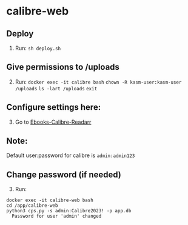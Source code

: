 # calibre-web


## Deploy
1. Run: `sh deploy.sh`

## Give permissions to /uploads
2. Run:
`docker exec -it calibre bash`
`chown -R kasm-user:kasm-user /uploads`
`ls -lart /uploads`
`exit`

## Configure settings here:
3. Go to [Ebooks-Calibre-Readarr](https://academy.pointtosource.com/containers/ebooks-calibre-readarr/)

## Note:
Default user:password for calibre is
`admin:admin123`

## Change password (if needed)
3. Run:
```
docker exec -it calibre-web bash
cd /app/calibre-web
python3 cps.py -s admin:Calibre2023! -p app.db
  Password for user 'admin' changed
```
